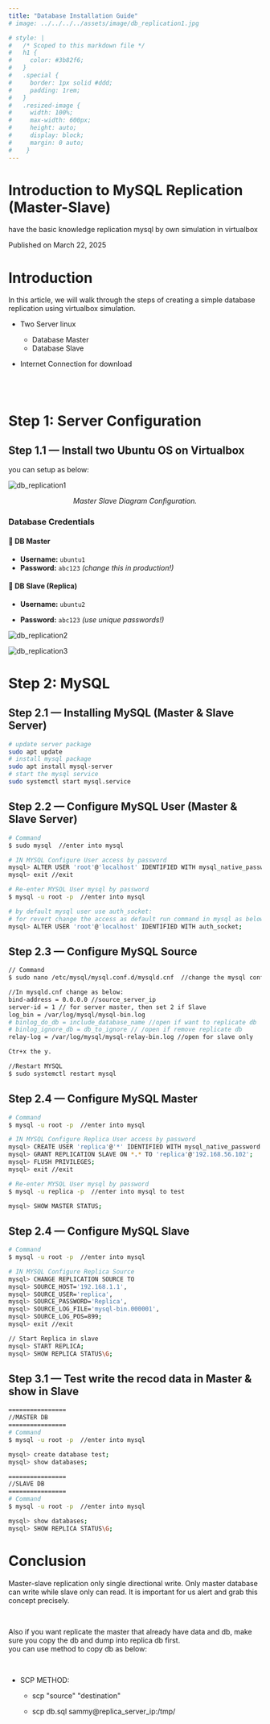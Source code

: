 ```yaml
---
title: "Database Installation Guide"
# image: ../../../../assets/image/db_replication1.jpg

# style: |
#   /* Scoped to this markdown file */
#   h1 {
#     color: #3b82f6;
#   }
#   .special {
#     border: 1px solid #ddd;
#     padding: 1rem;
#   }
#   .resized-image {
#     width: 100%;
#     max-width: 600px;
#     height: auto;
#     display: block;
#     margin: 0 auto;
#    }
---
```


<!-- | header | header | header |
| ------ | :----: | -----: |
| a      |   b    |      c |
| 1      |   2    |      3 |
| foo    |  bar   |    baz | -->

# Introduction to MySQL Replication (Master-Slave)

<div class="separator"></div>

<!-- <div class="mysql-group card-container"> -->

have the basic knowledge replication mysql by own simulation in virtualbox

<!-- </div> -->

Published on March 22, 2025

# Introduction

<div class="separator"></div>
In this article, we will walk through the steps of creating a simple database replication using virtualbox simulation.

<div class="credentials-box">
    <div class="hierarchy-list">

- Two Server linux

  - Database Master
  - Database Slave

- Internet Connection for download

    </div>

</div>

<!-- <details>
<summary><b>📁 Database Credentials (Click to Expand)</b></summary>

#### 🔑 DB Master

- **Username:** `ubuntu1`
- **Password:** `********`

#### 🔄 DB Slave

- **Username:** `ubuntu2`
- **Password:** `********`

</details> -->

<br><br>

# Step 1: Server Configuration

<div class="separator"></div>

## Step 1.1 — Install two Ubuntu OS on Virtualbox

<div class="separator"></div>
you can setup as below:

![db_replication1](/image/db_replication1.png)

<center>
<i> Master Slave Diagram Configuration.</i>
</center>

<div class="credentials-box">
    <div class="hierarchy-list">

### Database Credentials

#### 🔑 DB Master

- **Username:** `ubuntu1`
- **Password:** `abc123` _(change this in production!)_

#### 🔄 DB Slave (Replica)

- **Username:** `ubuntu2`
- **Password:** `abc123` _(use unique passwords!)_

    </div>

</div>

![db_replication2](/image/db_replication2.png)

![db_replication3](/image/db_replication3.png)

# Step 2: MySQL

<div class="separator"></div>

## Step 2.1 — Installing MySQL (Master & Slave Server)

<div class="separator"></div>

```sh
# update server package
sudo apt update
# install mysql package
sudo apt install mysql-server
# start the mysql service
sudo systemctl start mysql.service
```

## Step 2.2 — Configure MySQL User (Master & Slave Server)

<div class="separator"></div>

```sh
# Command
$ sudo mysql  //enter into mysql

# IN MYSQL Configure User access by password
mysql> ALTER USER 'root'@'localhost' IDENTIFIED WITH mysql_native_password BY 'password';  //update access root mysql
mysql> exit //exit

# Re-enter MYSQL User mysql by password
$ mysql -u root -p  //enter into mysql

# by default mysql user use auth_socket:
# for revert change the access as default run command in mysql as below:
mysql> ALTER USER 'root'@'localhost' IDENTIFIED WITH auth_socket;
```

## Step 2.3 — Configure MySQL Source

<div class="separator"></div>

```sh
// Command
$ sudo nano /etc/mysql/mysql.conf.d/mysqld.cnf  //change the mysql config

//In mysqld.cnf change as below:
bind-address = 0.0.0.0 //source_server_ip
server-id = 1 // for server master, then set 2 if Slave
log_bin = /var/log/mysql/mysql-bin.log
# binlog_do_db = include_database_name //open if want to replicate db
# binlog_ignore_db = db_to_ignore // /open if remove replicate db
relay-log = /var/log/mysql/mysql-relay-bin.log //open for slave only

Ctr+x the y.

//Restart MYSQL
$ sudo systemctl restart mysql
```

## Step 2.4 — Configure MySQL Master

<div class="separator"></div>

```sh
# Command
$ mysql -u root -p  //enter into mysql

# IN MYSQL Configure Replica User access by password
mysql> CREATE USER 'replica'@'*' IDENTIFIED WITH mysql_native_password BY 'Replica'; //create access replica mysql
mysql> GRANT REPLICATION SLAVE ON *.* TO 'replica'@'192.168.56.102';
mysql> FLUSH PRIVILEGES;
mysql> exit //exit

# Re-enter MYSQL User mysql by password
$ mysql -u replica -p  //enter into mysql to test

mysql> SHOW MASTER STATUS;
```

## Step 2.4 — Configure MySQL Slave

<div class="separator"></div>

```sh
# Command
$ mysql -u root -p  //enter into mysql

# IN MYSQL Configure Replica Source
mysql> CHANGE REPLICATION SOURCE TO
mysql> SOURCE_HOST='192.168.1.1',
mysql> SOURCE_USER='replica',
mysql> SOURCE_PASSWORD='Replica',
mysql> SOURCE_LOG_FILE='mysql-bin.000001',
mysql> SOURCE_LOG_POS=899;
mysql> exit //exit

// Start Replica in slave
mysql> START REPLICA;
mysql> SHOW REPLICA STATUS\G;
```

## Step 3.1 — Test write the recod data in Master & show in Slave

<div class="separator"></div>

```sh
================
//MASTER DB
================
# Command
$ mysql -u root -p  //enter into mysql

mysql> create database test;
mysql> show databases;

================
//SLAVE DB
================
# Command
$ mysql -u root -p  //enter into mysql

mysql> show databases;
mysql> SHOW REPLICA STATUS\G;
```

# Conclusion

<div class="separator"></div>

Master-slave replication only single directional write. Only master
database can write while slave only can read. It is important for us
alert and grab this concept precisely.

<br>

Also if you want replicate the master that already have data and db,
make sure you copy the db and dump into replica db first. <br />
you can use method to copy db as below:

<br>

<div class="credentials-box">
    <div class="hierarchy-list">

- SCP METHOD:

  - scp "source" "destination" <br />
  - scp db.sql sammy@replica_server_ip:/tmp/

    </div>

</div>
